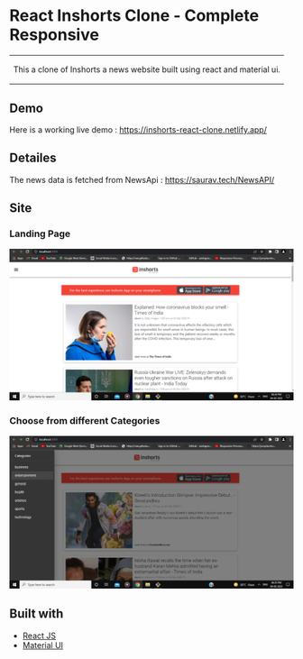 # React Inshorts Clone - Complete Responsive
<table>
<tr>
<td>
  
  This a clone of Inshorts a news website built using react and material ui.
</td>
</tr>
</table>



## Demo
Here is a working live demo : https://inshorts-react-clone.netlify.app/

## Detailes
The news data is fetched from NewsApi : https://saurav.tech/NewsAPI/


## Site

### Landing Page

![](https://github.com/KRISHNAPRASADEK/Inshorts-clone-React/blob/main/public/1.png)

### Choose from different Categories

![](https://github.com/KRISHNAPRASADEK/Inshorts-clone-React/blob/main/public/2.png)

## Built with 

- [React JS](https://reactjs.org/)
- [Material UI](https://material-ui.com/)
